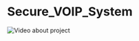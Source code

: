 Secure_VOIP_System
==================
![Video about project](https://www.youtube.com/watch?v=XTbUvaZfuv4)
